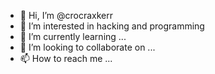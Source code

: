 - 👋 Hi, I’m @crocraxkerr
- 👀 I’m interested in hacking and programming
- 🌱 I’m currently learning ...
- 💞️ I’m looking to collaborate on ...
- 📫 How to reach me ...

<!---
crocraxkerr/crocraxkerr is a ✨ special ✨ repository because its `README.md` (this file) appears on your GitHub profile.
You can click the Preview link to take a look at your changes.
--->
